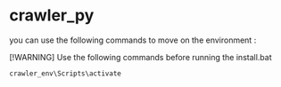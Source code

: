 # crawler_py

you can use the following commands to move on the environment :

[!WARNING]
Use the following commands before running the install.bat

~~~bash
crawler_env\Scripts\activate
~~~

